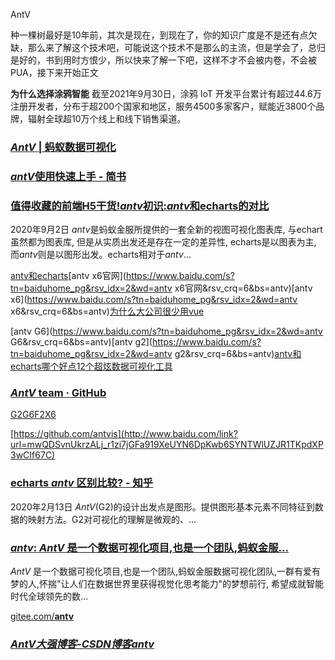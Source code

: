 AntV





种一棵树最好是10年前，其次是现在，到现在了，你的知识广度是不是还有点欠缺，那么来了解这个技术吧，可能说这个技术不是那么的主流，但是学会了，总归是好的，书到用时方恨少，所以快来了解一下吧，这样不才不会被内卷，不会被PUA，接下来开始正文

**为什么选择涂鸦智能**
截至2021年9月30日，涂鸦 IoT 开发平台累计有超过44.6万注册开发者，分布于超200个国家和地区，服务4500多家客户，赋能近3800个品牌，辐射全球超10万个线上和线下销售渠道。



### [*AntV* | 蚂蚁数据可视化](https://www.baidu.com/link?url=RQTZo6VMaOrmtu44hnD2hEorp0yBIp4T7x7KvHD3_M-hAVo30m9PQXn9U0g4ql50&wd=&eqid=970ddf020004b51900000004621f267e)



### [*antV*使用快速上手 - 简书](http://www.baidu.com/link?url=UIT9w2QcZzecnFRmIGk-xFYNsJlz87a7SCa3SnJzxgJFrlXJLSWG7wCwruNq_gP_)



### [值得收藏的前端H5干货!*antv*初识:*antv*和echarts的对比](https://www.baidu.com/link?url=RYit189nsccMBhVEBcacgTDBdV3BHdQvgXpJR7l2gfRVuh9KW_39uODK6iHbeWwqij6ZgnhN6F-Nn2OQ1fFs2TFKdpdqgHy1im5G7Nygx4y&wd=&eqid=970ddf020004b51900000004621f267e)



2020年9月2日 *antv*是蚂蚁金服所提供的一套全新的视图可视化图表库, 与echart虽然都为图表库, 但是从实质出发还是存在一定的差异性, echarts是以图表为主, 而*antv*则是以图形出发。echarts相对于*antv*...

[antv和echarts](https://www.baidu.com/s?tn=baiduhome_pg&rsv_idx=2&wd=antv和echarts&rsv_crq=6&bs=antv)[antv x6官网](https://www.baidu.com/s?tn=baiduhome_pg&rsv_idx=2&wd=antv x6官网&rsv_crq=6&bs=antv)[antv x6](https://www.baidu.com/s?tn=baiduhome_pg&rsv_idx=2&wd=antv x6&rsv_crq=6&bs=antv)[为什么大公司很少用vue](https://www.baidu.com/s?tn=baiduhome_pg&rsv_idx=2&wd=为什么大公司很少用vue&rsv_crq=6&bs=antv)

[antv G6](https://www.baidu.com/s?tn=baiduhome_pg&rsv_idx=2&wd=antv G6&rsv_crq=6&bs=antv)[antv g2](https://www.baidu.com/s?tn=baiduhome_pg&rsv_idx=2&wd=antv g2&rsv_crq=6&bs=antv)[antv和echarts哪个好点](https://www.baidu.com/s?tn=baiduhome_pg&rsv_idx=2&wd=antv和echarts哪个好点&rsv_crq=6&bs=antv)[12个超炫数据可视化工具](https://www.baidu.com/s?tn=baiduhome_pg&rsv_idx=2&wd=12个超炫数据可视化工具&rsv_crq=6&bs=antv)

### [*AntV* team · GitHub](http://www.baidu.com/link?url=mwQDSvnUkrzALj_r1zi7jGFa919XeUYN6DpKwb6SYNTWlUZJR1TKpdXP3wCIf67C)



[G2](http://www.baidu.com/link?url=E3Fr64B1r5mA2zunxgKi2YrCXft60qdjxQLpKHBgsW5VV568gyC3NWTw5Kt27ZrT)[G6](http://www.baidu.com/link?url=E3Fr64B1r5mA2zunxgKi2YrCXft60qdjxQLpKHBgsWyMNbipkw51O6bFs-UUXXe5)[F2](http://www.baidu.com/link?url=E3Fr64B1r5mA2zunxgKi2YrCXft60qdjxQLpKHBgsWzq3DdDeWxfdDLNlQ4tbDsG)[X6](http://www.baidu.com/link?url=E3Fr64B1r5mA2zunxgKi2YrCXft60qdjxQLpKHBgsW6HDpR9tSsngvsY8yLhAMhQ)

[https://github.com/antvis](http://www.baidu.com/link?url=mwQDSvnUkrzALj_r1zi7jGFa919XeUYN6DpKwb6SYNTWlUZJR1TKpdXP3wCIf67C)



### [echarts *antv* 区别比较? - 知乎](http://www.baidu.com/link?url=l-xs1NFyIK8J5KQW16gZxD5bANTOi0WcysfLE_sBGRrrHoAjSJlNg-fzK1J_naMl98G5xf1cG13qZP8GPeh5j9Ms1O9_HyvTn7-DPTRuy2W)

2020年2月13日 *AntV*(G2)的设计出发点是图形。提供图形基本元素不同特征到数据的映射方法。G2对可视化的理解是微观的、...

### [*antv*: *AntV* 是一个数据可视化项目,也是一个团队,蚂蚁金服...](http://www.baidu.com/link?url=emIPuDzxQWwXjAt4aza0oSU2sIVCzL_3Jtt6S5I9y6S)

*AntV* 是一个数据可视化项目,也是一个团队,蚂蚁金服数据可视化团队,一群有爱有梦的人,怀揣"让人们在数据世界里获得视觉化思考能力"的梦想前行, 希望成就智能时代全球领先的数...

[gitee.com/**antv**](http://www.baidu.com/link?url=emIPuDzxQWwXjAt4aza0oSU2sIVCzL_3Jtt6S5I9y6S)

### [*AntV*_大强博客-CSDN博客_*antv*](http://www.baidu.com/link?url=FKRIgpv2CemUPzaVkLQHSkSIP02zwFt54BNZMtjIxCkvEp6DzW1DLYoBgnirFxNqvxKHUi3D86Q1y6DIICrEYLEwhUP7xZq7oew54_XueP_)

